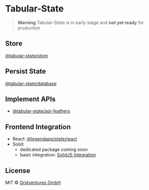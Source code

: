 # Tabular-State

> **Warning**
> Tabular-State is in early stage and **not yet ready** for production

## Store

[@tabular-state/store](./packages/store/)

## Persist State

[@tabular-state/database](./packages/database/)

## Implement APIs

- [@tabular-state/api-feathers](./packages/api-feathers/)

## Frontend Integration

- React: [@legendapp/state/react](https://legendapp.com/open-source/state/react-basics/)
- Solid:
  - dedicated package coming soon
  - basic integration: [SolidJS Integration](./docs/solid-js-integration.md)

## License

MIT © [Gridventures GmbH](https://gridventures.de)
